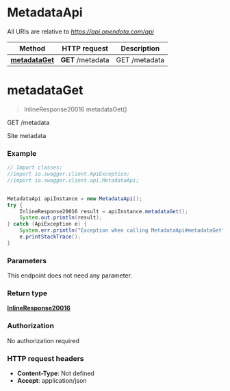 # MetadataApi

All URIs are relative to *https://api.opendota.com/api*

Method | HTTP request | Description
------------- | ------------- | -------------
[**metadataGet**](MetadataApi.md#metadataGet) | **GET** /metadata | GET /metadata


<a name="metadataGet"></a>
# **metadataGet**
> InlineResponse20016 metadataGet()

GET /metadata

Site metadata

### Example
```java
// Import classes:
//import io.swagger.client.ApiException;
//import io.swagger.client.api.MetadataApi;


MetadataApi apiInstance = new MetadataApi();
try {
    InlineResponse20016 result = apiInstance.metadataGet();
    System.out.println(result);
} catch (ApiException e) {
    System.err.println("Exception when calling MetadataApi#metadataGet");
    e.printStackTrace();
}
```

### Parameters
This endpoint does not need any parameter.

### Return type

[**InlineResponse20016**](InlineResponse20016.md)

### Authorization

No authorization required

### HTTP request headers

 - **Content-Type**: Not defined
 - **Accept**: application/json

